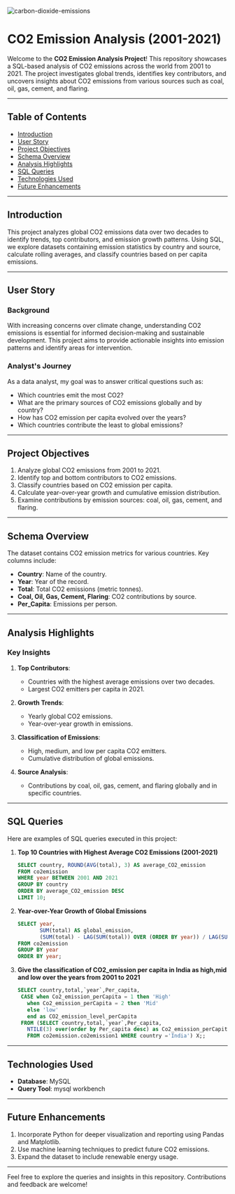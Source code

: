 ![carbon-dioxide-emissions](https://github.com/user-attachments/assets/3d00476e-40f2-4ec0-8129-4db306845ddf)

# CO2 Emission Analysis (2001-2021)

Welcome to the **CO2 Emission Analysis Project**! This repository showcases a SQL-based analysis of CO2 emissions across the world from 2001 to 2021. The project investigates global trends, identifies key contributors, and uncovers insights about CO2 emissions from various sources such as coal, oil, gas, cement, and flaring.

---

## **Table of Contents**

- [Introduction](#introduction)
- [User Story](#user-story)
- [Project Objectives](#project-objectives)
- [Schema Overview](#schema-overview)
- [Analysis Highlights](#analysis-highlights)
- [SQL Queries](#sql-queries)
- [Technologies Used](#technologies-used)
- [Future Enhancements](#future-enhancements)

---

## **Introduction**

This project analyzes global CO2 emissions data over two decades to identify trends, top contributors, and emission growth patterns. Using SQL, we explore datasets containing emission statistics by country and source, calculate rolling averages, and classify countries based on per capita emissions.

---

## **User Story**

### **Background**

With increasing concerns over climate change, understanding CO2 emissions is essential for informed decision-making and sustainable development. This project aims to provide actionable insights into emission patterns and identify areas for intervention.

### **Analyst's Journey**

As a data analyst, my goal was to answer critical questions such as:
- Which countries emit the most CO2?
- What are the primary sources of CO2 emissions globally and by country?
- How has CO2 emission per capita evolved over the years?
- Which countries contribute the least to global emissions?

---

## **Project Objectives**

1. Analyze global CO2 emissions from 2001 to 2021.
2. Identify top and bottom contributors to CO2 emissions.
3. Classify countries based on CO2 emission per capita.
4. Calculate year-over-year growth and cumulative emission distribution.
5. Examine contributions by emission sources: coal, oil, gas, cement, and flaring.

---

## **Schema Overview**

The dataset contains CO2 emission metrics for various countries. Key columns include:
- **Country**: Name of the country.
- **Year**: Year of the record.
- **Total**: Total CO2 emissions (metric tonnes).
- **Coal, Oil, Gas, Cement, Flaring**: CO2 contributions by source.
- **Per_Capita**: Emissions per person.

---

## **Analysis Highlights**

### **Key Insights**

1. **Top Contributors**:
   - Countries with the highest average emissions over two decades.
   - Largest CO2 emitters per capita in 2021.

2. **Growth Trends**:
   - Yearly global CO2 emissions.
   - Year-over-year growth in emissions.

3. **Classification of Emissions**:
   - High, medium, and low per capita CO2 emitters.
   - Cumulative distribution of global emissions.

4. **Source Analysis**:
   - Contributions by coal, oil, gas, cement, and flaring globally and in specific countries.

---

## **SQL Queries**

Here are examples of SQL queries executed in this project:

1. **Top 10 Countries with Highest Average CO2 Emissions (2001-2021)**
   ```sql
   SELECT country, ROUND(AVG(total), 3) AS average_CO2_emission
   FROM co2emission
   WHERE year BETWEEN 2001 AND 2021
   GROUP BY country
   ORDER BY average_CO2_emission DESC
   LIMIT 10;
   ```

2. **Year-over-Year Growth of Global Emissions**
   ```sql
   SELECT year, 
          SUM(total) AS global_emission,
          (SUM(total) - LAG(SUM(total)) OVER (ORDER BY year)) / LAG(SUM(total)) OVER (ORDER BY year) * 100 AS yoy_growth
   FROM co2emission
   GROUP BY year
   ORDER BY year;
   ```

3. **Give the classification of CO2_emission per capita in India as  high,mid and low over the years from 2001 to 2021**
   ```sql 
   SELECT country,total,`year`,Per_capita, 
    CASE when Co2_emission_perCapita = 1 then 'High'
	  when Co2_emission_perCapita = 2 then 'Mid'
      else 'low'
      end as CO2_emission_level_perCapita
    FROM (SELECT country,total,`year`,Per_capita,
      NTILE(3) over(order by Per_capita desc) as Co2_emission_perCapita
      FROM co2emission.co2emission1 WHERE country ='India') X;;
   ```

---

## **Technologies Used**

- **Database**: MySQL
- **Query Tool**: mysql workbench

---

## **Future Enhancements**

1. Incorporate Python for deeper visualization and reporting using Pandas and Matplotlib.
2. Use machine learning techniques to predict future CO2 emissions.
3. Expand the dataset to include renewable energy usage.

---

Feel free to explore the queries and insights in this repository. Contributions and feedback are welcome!
